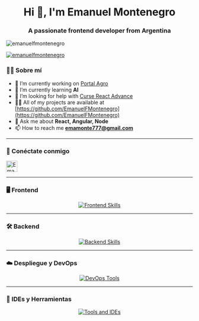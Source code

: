 <h1 align="center">Hi 👋, I'm Emanuel Montenegro</h1>
<h3 align="center">A passionate frontend developer from Argentina</h3>

<p align="left">
  <img src="https://komarev.com/ghpvc/?username=emanuelfmontenegro&label=Profile%20views&color=0e75b6&style=flat" alt="emanuelfmontenegro" />
</p>

<p align="left">
  <a href="https://github.com/ryo-ma/github-profile-trophy">
    <img src="https://github-profile-trophy.vercel.app/?username=emanuelfmontenegro" alt="emanuelfmontenegro" />
  </a>
</p>

### 👨‍💻 Sobre mí
- 🔭 I’m currently working on [Portal Agro](https://github.com/EmanuelFMontenegro/PortalAgro)
- 🌱 I’m currently learning **AI**
- 🤝 I’m looking for help with [Curse React Advance](https://www.udemy.com/course/react-de-principiante-a-experto-creando-mas-de-10-aplicaciones/learn/lecture/29679702?start=0#overview)
- 👨‍💻 All of my projects are available at [https://github.com/EmanuelFMontenegro](https://github.com/EmanuelFMontenegro)
- 💬 Ask me about **React, Angular, Node**
- 📫 How to reach me **emamonte777@gmail.com**

---

### 🔗 Conéctate conmigo
<p align="left">
  <a href="https://www.linkedin.com/in/emanuelfmontenegro/" target="blank">
    <img align="center" src="https://upload.wikimedia.org/wikipedia/commons/0/01/LinkedIn_Logo.svg" alt="Emanuel Montenegro LinkedIn" height="30" />
  </a>
</p>


---

### 🖥️ Frontend
<p align="center">
  <a href="https://skillicons.dev">
    <img src="https://skillicons.dev/icons?i=html,css,sass,bootstrap,materialui,tailwind,react,vue,angular,flutter" alt="Frontend Skills" />
  </a>
</p>

---

### 🛠️ Backend
<p align="center">
  <a href="https://skillicons.dev">
    <img src="https://skillicons.dev/icons?i=nodejs,express,php,dotnet,spring,java,python" alt="Backend Skills" />
  </a>
</p>

---

### ☁️ Despliegue y DevOps
<p align="center">
  <a href="https://skillicons.dev">
    <img src="https://skillicons.dev/icons?i=aws,gcp,azure,docker,kubernetes" alt="DevOps Tools" />
  </a>
</p>

---

### 🧰 IDEs y Herramientas
<p align="center">
  <a href="https://skillicons.dev">
    <img src="https://skillicons.dev/icons?i=vscode,visualstudio,figma,postman,git,github,gitlab,tensorflow" alt="Tools and IDEs" />
  </a>
</p>
